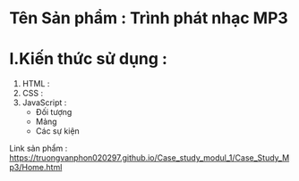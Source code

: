 # Tên Sản phẩm :  Trình phát nhạc MP3

# I.Kiến thức sử dụng : 
1. HTML :
2. CSS :
3. JavaScript : 
    - Đối tượng
    - Mảng 
    - Các sự kiện 






Link sản phẩm : https://truongvanphon020297.github.io/Case_study_modul_1/Case_Study_Mp3/Home.html




   